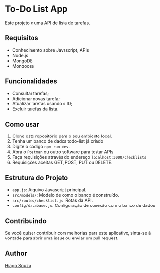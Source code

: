 # To-Do List App

Este projeto é uma API de lista de tarefas.

## Requisitos

- Conhecimento sobre Javascript, APIs
- Node.js
- MongoDB
- Mongoose

## Funcionalidades

- Consultar tarefas;
- Adicionar novas tarefa;
- Atualizar tarefas usando o ID;
- Excluir tarefas da lista.

## Como usar

1. Clone este repositório para o seu ambiente local.
2. Tenha um banco de dados todo-list já criado
3. Digite o código `npm run dev`.
4. Abra o `Postman` ou outro software para testar APIs
5. Faça requisições através do endereço `localhost:3000/checklists`
6. Requisições aceitas GET, POST, PUT ou DELETE.

## Estrutura do Projeto

- `app.js`: Arquivo Javascript principal.
- `src/models/`: Modelo de como o banco é construído.
- `src/routes/checklist.js`: Rotas da API.
- `config/database.js`: Configuração de conexão com o banco de dados

## Contribuindo

Se você quiser contribuir com melhorias para este aplicativo, sinta-se à vontade para abrir uma issue ou enviar um pull request.

## Author

[Hiago Souza](https://linkedin.com/ohiagosouza)
